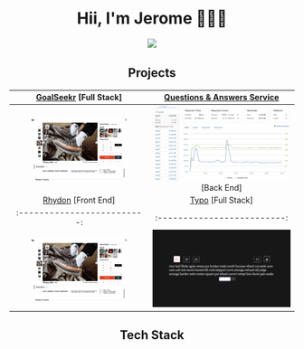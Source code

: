 <h1 align='center' paddingBottom='10px'> Hii, I'm Jerome 👨🏽‍💻 </h1>

<p align=center>
<img src=https://github-readme-stats.vercel.app/api?username=JeromeMTR&theme=gotham&show_icons=true />
</p>

[gotham_repo]: https://github-readme-stats.vercel.app/api/pin/?username=JeromeMTR&repo=github-readme-stats&cache_seconds=86400&theme=gotham

<h2 align='center' paddingBottom='10px'> Projects </h2>

[GoalSeekr](https://github.com/AzureSource/GoalSeekr.git) [Full Stack]|[Questions & Answers Service](https://github.com/Elemental-Designs/QA-Service.git)
  :-------------------------:|:-------------------------:
<img src=/assets/photos/productoverview.png  width='75%' align='center'> </img>  |  ![service](/assets/photos/maxALoadBalancer.png ) [Back End]
[Rhydon](https://github.com/JeromeMTR/Rhydon.git) [Front End]         |    [Typo](https://github.com/JeromeMTR/Typo.git) [Full Stack]
  :-------------------------:|:-------------------------:
<img src=/assets/photos/productoverview.png  width='75%' align='center'> </img>  |  ![typo](/assets/photos/15seconds.png )

<h2 align='center' paddingBottom='10px'> Tech Stack </h2>